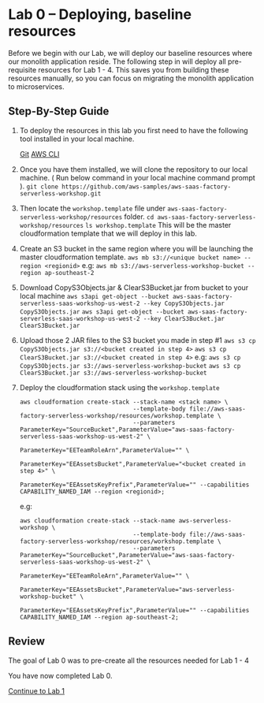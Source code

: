 # Lab 0 – Deploying, baseline resources

Before we begin with our Lab, we will deploy our baseline resources where our monolith application reside.
The following step in will deploy all pre-requisite resources for Lab 1 - 4.
This saves you from building these resources manually, so you can focus on migrating the monolith application to microservices.

## Step-By-Step Guide

1.	To deploy the resources in this lab you first need to have the following tool installed in your local machine.

    [Git](https://git-scm.com/)
    [AWS CLI](https://docs.aws.amazon.com/cli/latest/userguide/cli-chap-install.html)

2.  Once you have them installed, we will clone the repository to our local machine. ( Run below command in your local machine command prompt ).
    `git clone https://github.com/aws-samples/aws-saas-factory-serverless-workshop.git`

3.  Then locate the `workshop.template` file under `aws-saas-factory-serverless-workshop/resources` folder.
    `cd aws-saas-factory-serverless-workshop/resources`
    `ls workshop.template`
    This will be the master cloudformation template that we will deploy in this lab.

4.  Create an S3 bucket in the same region where you will be launching the master cloudformation template.
    `aws mb s3://<unique bucket name> --region <regionid>`
    e.g:
    `aws mb s3://aws-serverless-workshop-bucket --region ap-southeast-2`

5.	Download CopyS3Objects.jar & ClearS3Bucket.jar from bucket to your local machine
    `aws s3api get-object --bucket aws-saas-factory-serverless-saas-workshop-us-west-2 --key CopyS3Objects.jar CopyS3Objects.jar`
    `aws s3api get-object --bucket aws-saas-factory-serverless-saas-workshop-us-west-2 --key ClearS3Bucket.jar ClearS3Bucket.jar`

6.	Upload those 2 JAR files to the S3 bucket you made in step #1
    `aws s3 cp CopyS3Objects.jar s3://<bucket created in step 4>`
    `aws s3 cp ClearS3Bucket.jar s3://<bucket created in step 4>`
    e.g:
    `aws s3 cp CopyS3Objects.jar s3://aws-serverless-workshop-bucket`
    `aws s3 cp ClearS3Bucket.jar s3://aws-serverless-workshop-bucket`

7.	Deploy the cloudformation stack using the `workshop.template`
    ```
    aws cloudformation create-stack --stack-name <stack name> \
                                    --template-body file://aws-saas-factory-serverless-workshop/resources/workshop.template \
                                    --parameters    ParameterKey="SourceBucket",ParameterValue="aws-saas-factory-serverless-saas-workshop-us-west-2" \
                                                    ParameterKey="EETeamRoleArn",ParameterValue="" \
                                                    ParameterKey="EEAssetsBucket",ParameterValue="<bucket created in step 4>" \
                                                    ParameterKey="EEAssetsKeyPrefix",ParameterValue="" --capabilities CAPABILITY_NAMED_IAM --region <regionid>;
    ```
    e.g:
    ```
    aws cloudformation create-stack --stack-name aws-serverless-workshop \
                                    --template-body file://aws-saas-factory-serverless-workshop/resources/workshop.template \
                                    --parameters    ParameterKey="SourceBucket",ParameterValue="aws-saas-factory-serverless-saas-workshop-us-west-2" \
                                                    ParameterKey="EETeamRoleArn",ParameterValue="" \
                                                    ParameterKey="EEAssetsBucket",ParameterValue="aws-serverless-workshop-bucket" \
                                                    ParameterKey="EEAssetsKeyPrefix",ParameterValue="" --capabilities CAPABILITY_NAMED_IAM --region ap-southeast-2;
    ```


## Review

The goal of Lab 0 was to pre-create all the resources needed for Lab 1 - 4

You have now completed Lab 0.

[Continue to Lab 1](../lab1/README.md)



